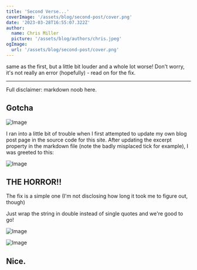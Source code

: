 ```yaml
---
title: 'Second Verse...'
coverImage: '/assets/blog/second-post/cover.png'
date: '2023-03-28T16:55:07.322Z'
author:
  name: Chris Miller
  picture: '/assets/blog/authors/chris.jpeg'
ogImage:
  url: '/assets/blog/second-post/cover.png'
---
```


same as the first, but a little bit louder and a whole lot worse! Don't worry, it's not really an error (hopefully) - read on for the fix.

---

Full disclaimer: markdown noob here.

## Gotcha

![Image](/assets/blog/second-post/markdown.png)

I ran into a little bit of trouble when I first attempted to update my own blog post page in the source code for this site. After updating the excerpt property in the markdown file (note the badly misplaced tick for example), I was greeted to this:

![Image](/assets/blog/second-post/cover.png)

## THE HORROR!!

The fix is a simple one (I'm not disclosing how long it took me to figure out, though)

Just wrap the string in double instead of single quotes and we're good to go!

![Image](/assets/blog/second-post/fix.png)

![Image](/assets/blog/second-post/business.png)

## Nice.